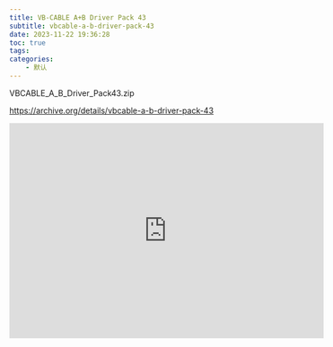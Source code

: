 ```yaml
---
title: VB-CABLE A+B Driver Pack 43
subtitle: vbcable-a-b-driver-pack-43
date: 2023-11-22 19:36:28
toc: true
tags: 
categories: 
    - 默认
---
```


VBCABLE_A_B_Driver_Pack43.zip

https://archive.org/details/vbcable-a-b-driver-pack-43

<iframe src="https://archive.org/embed/vbcable-a-b-driver-pack-43" width="560" height="384" frameborder="0" webkitallowfullscreen="true" mozallowfullscreen="true" allowfullscreen></iframe>